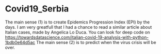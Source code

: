 # Covid19_Serbia

The main sense (1) is to create Epidemics Progression Index (EPI) by the days. I am very greatfull that I had a chance to read a similar article about Italian cases, made by Angelica Lo Duca. You can look for deep code on https://towardsdatascience.com/italian-covid-19-analysis-with-python-1bdb0e64d5ac
The main sense (2) is to predict when the virus crisis will be over.
